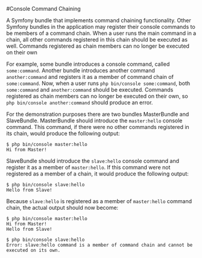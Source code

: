 #Console Command Chaining

A Symfony bundle that implements command chaining functionality. Other Symfony bundles in the application may register their console commands to be members of a command chain. When a user runs the main command in a chain, all other commands registered in this chain should be executed as well. Commands registered as chain members can no longer be executed on their own

For example, some bundle introduces a console command, called `some:command`.
Another bundle introduces another command `another:command` and registers it as a member of command chain of `some:command`. Now, when a user runs `php bin/console some:command`, both `some:command` and `another:command` should be executed.
Commands registered as chain members can no longer be executed on their own, so `php bin/console another:command` should produce an error.

For the demonstration purposes there are two bundles MasterBundle and SlaveBundle.
MasterBundle should introduce the `master:hello` console command. This command, if there were no other commands registered in its chain, would produce the following output:
```
$ php bin/console master:hello
Hi from Master!
```
SlaveBundle should introduce the `slave:hello` console command and register it as a member of `master:hello`. If this command were not registered as a member of a chain, it would produce the following output:

```
$ php bin/console slave:hello
Hello from Slave!
```
Because `slave:hello` is registered as a member of `master:hello` command chain, the actual output should now become:
```
$ php bin/console master:hello
Hi from Master!
Hello from Slave!
```
```
$ php bin/console slave:hello
Error: slave:hello command is a member of command chain and cannot be executed on its own.
```